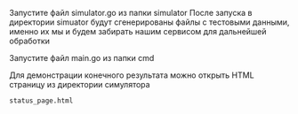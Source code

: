 Запустите файл simulator.go из папки simulator
После запуска в директории simuator будут сгенерированы файлы с тестовыми данными, именно их мы и будем забирать нашим сервисом для дальнейшей обработки

Запустите файл main.go из папки cmd

Для демонстрации конечного результата можно открыть HTML страницу из директории симулятора

```
status_page.html

